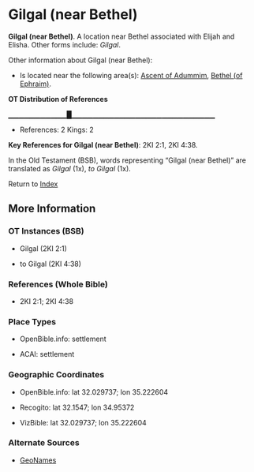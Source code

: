 # Gilgal (near Bethel)
**Gilgal (near Bethel)**. 
A location near Bethel associated with Elijah and Elisha. 
Other forms include: 
*Gilgal*. 




Other information about Gilgal (near Bethel):


* Is located near the following area(s): 
[Ascent of Adummim](Adummim.md), [Bethel (of Ephraim)](Bethel.md). 


**OT Distribution of References**

▁▁▁▁▁▁▁▁▁▁▁█▁▁▁▁▁▁▁▁▁▁▁▁▁▁▁▁▁▁▁▁▁▁▁▁▁▁▁
* References: 2 Kings: 2



**Key References for Gilgal (near Bethel)**: 
2KI 2:1, 2KI 4:38. 


In the Old Testament (BSB), words representing “Gilgal (near Bethel)” are translated as 
*Gilgal* (1x), *to Gilgal* (1x). 




Return to [Index](00-Index.md)

## More Information

### OT Instances (BSB)

* Gilgal (2KI 2:1)

* to Gilgal (2KI 4:38)



### References (Whole Bible)

* 2KI 2:1; 2KI 4:38


### Place Types

* OpenBible.info: settlement

* ACAI: settlement



### Geographic Coordinates

* OpenBible.info: lat 32.029737; lon 35.222604

* Recogito: lat 32.1547; lon 34.95372

* VizBible: lat 32.029737; lon 35.222604



### Alternate Sources

* [GeoNames](http://sws.geonames.org/294634)



